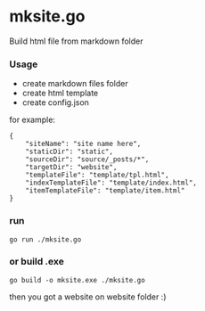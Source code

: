 # mksite.go
Build html file from markdown folder

### Usage


- create markdown files folder
- create html template
- create config.json

for example:

```text
{
    "siteName": "site name here",
    "staticDir": "static",
    "sourceDir": "source/_posts/*",
    "targetDir": "website",
    "templateFile": "template/tpl.html",
    "indexTemplateFile": "template/index.html",
    "itemTemplateFile": "template/item.html"
}
```

### run 
```text
go run ./mksite.go
```

### or build .exe
```text
go build -o mksite.exe ./mksite.go
```


then you got a website on website folder :)
